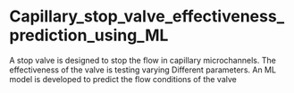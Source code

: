 # Capillary_stop_valve_effectiveness_prediction_using_ML
A stop valve is designed to stop the flow in capillary microchannels. The effectiveness of the valve is testing  varying Different parameters. An ML model is developed to predict the flow conditions of the valve
